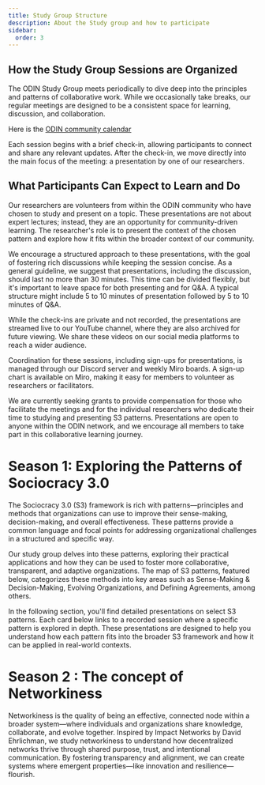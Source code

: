 ```yaml
---
title: Study Group Structure
description: About the Study group and how to participate 
sidebar:
  order: 3
---
```


<!-- # **Study Group Structure** -->

## How the Study Group Sessions are Organized

The ODIN Study Group meets periodically to dive deep into the principles and patterns of collaborative work. While we occasionally take breaks, our regular meetings are designed to be a consistent space for learning, discussion, and collaboration.

Here is the [ODIN community calendar](https://calendar.google.com/calendar/u/0/embed?src=odinsharedcalendar@gmail.com&ctz=America/New_York)

<!-- <iframe src="https://calendar.google.com/calendar/embed?height=600&wkst=1&ctz=UTC&bgcolor=%23B39DDB&title=ODIN%20Calendar&showCalendars=0&src=b2RpbnNoYXJlZGNhbGVuZGFyQGdtYWlsLmNvbQ&color=%23F09300" style="border:solid 1px #777" width="800" height="600" frameborder="0" scrolling="no"></iframe> -->

Each session begins with a brief check-in, allowing participants to connect and share any relevant updates. After the check-in, we move directly into the main focus of the meeting: a presentation by one of our researchers.

## What Participants Can Expect to Learn and Do

Our researchers are volunteers from within the ODIN community who have chosen to study and present on a topic. These presentations are not about expert lectures; instead, they are an opportunity for community-driven learning. The researcher's role is to present the context of the chosen pattern and explore how it fits within the broader context of our community.

We encourage a structured approach to these presentations, with the goal of fostering rich discussions while keeping the session concise. As a general guideline, we suggest that presentations, including the discussion, should last no more than 30 minutes. This time can be divided flexibly, but it's important to leave space for both presenting and for Q&A. A typical structure might include 5 to 10 minutes of presentation followed by 5 to 10 minutes of Q&A.

While the check-ins are private and not recorded, the presentations are streamed live to our YouTube channel, where they are also archived for future viewing. We share these videos on our social media platforms to reach a wider audience.

Coordination for these sessions, including sign-ups for presentations, is managed through our Discord server and weekly Miro boards. A sign-up chart is available on Miro, making it easy for members to volunteer as researchers or facilitators.

We are currently seeking grants to provide compensation for those who facilitate the meetings and for the individual researchers who dedicate their time to studying and presenting S3 patterns. Presentations are open to anyone within the ODIN network, and we encourage all members to take part in this collaborative learning journey.

# Season 1: Exploring the Patterns of Sociocracy 3.0

The Sociocracy 3.0 (S3) framework is rich with patterns—principles and methods that organizations can use to improve their sense-making, decision-making, and overall effectiveness. These patterns provide a common language and focal points for addressing organizational challenges in a structured and specific way.

Our study group delves into these patterns, exploring their practical applications and how they can be used to foster more collaborative, transparent, and adaptive organizations. The map of S3 patterns, featured below, categorizes these methods into key areas such as Sense-Making & Decision-Making, Evolving Organizations, and Defining Agreements, among others.

In the following section, you'll find detailed presentations on select S3 patterns. Each card below links to a recorded session where a specific pattern is explored in depth. These presentations are designed to help you understand how each pattern fits into the broader S3 framework and how it can be applied in real-world contexts.

# Season 2 : The concept of Networkiness
Networkiness is the quality of being an effective, connected node within a broader system—where individuals and organizations share knowledge, collaborate, and evolve together. Inspired by Impact Networks by David Ehrlichman, we study networkiness to understand how decentralized networks thrive through shared purpose, trust, and intentional communication. By fostering transparency and alignment, we can create systems where emergent properties—like innovation and resilience—flourish.

